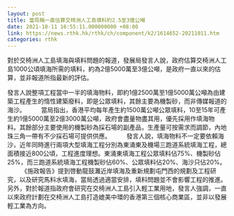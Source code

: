 ```yaml
---
layout: post
title: 當局稱一直估算交椅洲人工島填料約2.5至3億公噸
date: 2021-10-11 16:55:11.000000000 +08:00
link: https://news.rthk.hk/rthk/ch/component/k2/1614652-20211011.htm
categories: rthk
---
```


對於交椅洲人工島填海與填料問題的報道，發展局發言人說，政府估算交椅洲人工島1000公頃填海所需的填料，約為2億5000萬至3億公噸，是政府一直以來的估算，並非報道所指最新的評估。

發言人說整項工程當中一半的填海物料，即約1億2500萬至1億5000萬公噸為由建築工程產生的惰性建築廢料，即是公眾填料，其餘主要為機製砂，而非傳媒報道的海沙。
　　 
當局指出，香港平均每年產生約1500萬公噸公眾填料，10至15年可產生約1億5000萬至2億3000萬公噸，政府會盡量物盡其用，優先採用作填海物料。其餘部分主要使用的機製砂為採石場的副產品，生產量可按需求而調節，內地珠三角一帶有不少採石場可提供供應。
　　 
發言人說，填海物料不一定要依賴海沙，近年同時進行兩項大型填海工程分別為東涌東及機場三跑道系統填海工程，總面積接近800公頃，工程進度理想。東涌東填海工程公眾填料佔75%、機製砂佔25%，而三跑道系統填海工程機製砂佔60%、公眾填料佔20%、海沙只佔20%。
　　 
《施政報告》提到啓動龍鼓灘近岸填海及重新規劃屯門西的規劃及工程研究，以及研究馬料水填海，當局透過適當安排，填料問題並不會影響工程的推進。另外，對於報道指政府會研究在交椅洲人工島引入輕工業用地，發言人強調，一直以來政府計劃在交椅洲人工島打造媲美中環的香港第三個核心商業區，並非以發展輕工業為方向。
